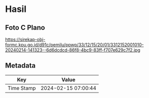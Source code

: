 # Hasil

## Foto C Plano

https://sirekap-obj-formc.kpu.go.id/d91c/pemilu/ppwp/33/12/15/20/01/3312152001010-20240214-141323--6d6dcdcd-86f8-4bc9-83ff-f707e629c7f2.jpg


## Metadata

| Key        | Value               |
| ---------- | ------------------- |
| Time Stamp | 2024-02-15 07:00:44 |




